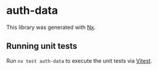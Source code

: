# auth-data

This library was generated with [Nx](https://nx.dev).

## Running unit tests

Run `nx test auth-data` to execute the unit tests via [Vitest](https://vitest.dev/).
